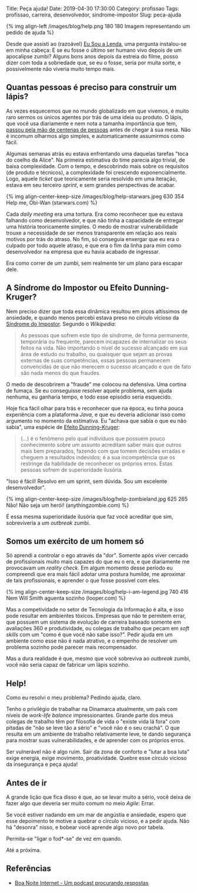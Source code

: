 Title: Peça ajuda!
Date: 2019-04-30 17:30:00
Category: profissao
Tags: profissao, carreira, desenvolvedor, sindrome-impostor
Slug: peca-ajuda

{% img align-left /images/blog/help.png 180 180 Imagem representando um pedido de ajuda %}

Desde que assisti ao (razoável) [Eu Sou a Lenda](https://www.imdb.com/title/tt0480249/ "I Am Legend"), uma pergunta instalou-se em minha cabeça: E se eu fosse o último ser humano vivo depois de um apocalipse zumbi? Alguns bons anos depois da estreia do filme, posso dizer com toda a sobriedade que, se eu o fosse, seria por muita sorte, e possivelmente não viveria muito tempo mais.

<!-- PELICAN_END_SUMMARY -->

## Quantas pessoas é preciso para construir um lápis?

As vezes esquecemos que no mundo globalizado em que vivemos, é muito raro sermos os únicos agentes por trás de uma ideia ou produto. O lápis, que você usa diariamente e nem nota a tamanha importância que tem, [passou pela mão de centenas de pessoas](https://www.sucessonetwork.com.br/licoes-aprenda-com-o-lapis-e-como-construir-confianca-por-gilberto-suzuki/ "Aprenda com o Lápis e Como construir confiança") antes de chegar à sua mesa. Não é incomum olharmos algo simples, e automaticamente assumirmos como fácil.

Algumas semanas atrás eu estava enfrentando uma daquelas tarefas "toca do coelho da Alice". Na primeira estimativa do time parecia algo trivial, de baixa complexidade. Com o tempo, e descobrindo mais sobre os requisitos (de produto e técnicos), a complexidade foi crescendo exponencialmente. Logo, aquele _ticket_ que teoricamente seria resolvido em uma iteração, estava em seu terceiro _sprint_, e sem grandes perspectivas de acabar.

{% img align-center-keep-size /images/blog/help-starwars.jpeg 630 354 Help me, Obi-Wan (starwars.com) %}

Cada _daily meeting_ era uma tortura. Era como reconhecer que eu estava falhando como desenvolvedor, e que não tinha a capacidade de entregar uma história teoricamente simples. O medo de mostrar vulnerabilidade trouxe a necessidade de ser menos transparente em relação aos reais motivos por trás do atraso. No fim, só conseguia enxergar que eu era o culpado por todo aquele atraso, e que era o fim da linha para mim como desenvolvedor na empresa que eu havia acabado de ingressar.

Era como correr de um zumbi, sem realmente ter um plano para escapar dele.

## A Síndrome do Impostor ou Efeito Dunning-Kruger?

Nem preciso dizer que toda essa dinâmica resultou em picos altíssimos de ansiedade, e quando menos percebi estava preso no círculo vicioso da [Síndrome do Impostor](https://pt.wikipedia.org/wiki/Síndrome_do_impostor "Leia mais no Wikipedia"). Segundo o _Wikipedia_:

> As pessoas que sofrem este tipo de síndrome, de forma permanente, temporária ou frequente, parecem incapazes de internalizar os seus feitos na vida. Não importando o nível de sucesso alcançado em sua área de estudo ou trabalho, ou quaisquer que sejam as provas externas de suas competências, essas pessoas permanecem convencidas de que não merecem o sucesso alcançado e que de fato são nada menos do que fraudes.

O medo de descobrirem a "fraude" me colocou na defensiva. Uma cortina de fumaça. Se eu conseguisse resolver aquele problema, sem ajuda nenhuma, eu ganharia tempo, e todo esse episódio seria esquecido.

Hoje fica fácil olhar para trás e reconhecer que na época, eu tinha pouca experiência com a plataforma _Java_, e que eu deveria adicionar isso como argumento no momento da estimativa. Eu "achava que sabia o que eu não sabia", uma espécie de [Efeito Dunning-Kruger](https://pt.wikipedia.org/wiki/Efeito_Dunning-Kruger "Leia mais no Wikipedia"):

> (...) é o fenômeno pelo qual indivíduos que possuem pouco conhecimento sobre um assunto acreditam saber mais que outros mais bem preparados, fazendo com que tomem decisões erradas e cheguem a resultados indevidos; é a sua incompetência que os restringe da habilidade de reconhecer os próprios erros. Estas pessoas sofrem de superioridade ilusória.

"Isso é fácil! Resolvo em um sprint, sem dúvida. Sou um excelente desenvolvedor".

{% img align-center-keep-size /images/blog/help-zombieland.jpg 625 265 Não! Não seja um herói! (anythingzombie.com) %}

É essa mesma superioridade ilusória que faz você acreditar que sim, sobreviveria a um _outbreak_ zumbi.

## Somos um exército de um homem só

Só aprendi a controlar o ego através da "dor". Somente após viver cercado de profissionais muito mais capazes do que eu o era, e que diariamente me provocavam um _reality check_. Em algum momento desse período eu compreendi que era mais fácil adotar uma postura humilde, me aproximar de tais profissionais, e aprender o que fosse possível com eles.

{% img align-center-keep-size /images/blog/help-i-am-legend.jpg 740 416 Nem Will Smith aguenta sozinho (looper.com) %}

Mas a competividade no setor de Tecnologia da Informação é alta, e isso pode resultar em ambientes tóxicos. Empresas que não te permitem errar, que possuem um sistema de evolução de carreira baseado somente em avaliações 360 e produtividade, ou colegas de trabalho que pecam em _soft skills_ com um "como é que você não sabe isso?". Pedir ajuda em um ambiente como esse não é nada atrativo, e o empenho de resolver um problema sozinho pode parecer mais recompensador.

Mas a dura realidade é que, mesmo que você sobreviva ao _outbreak_ zumbi, você não seria capaz de fabricar um lápis sozinho.

## Help!

Como eu resolvi o meu problema? Pedindo ajuda, claro.

Tenho o privilégio de trabalhar na Dinamarca atualmente, um país com níveis de _work-life balance_ impressionantes. Grande parte dos meus colegas de trabalho têm por filosofia de vida o "existe vida lá fora" com pitadas de "não se leve tão a sério" e "você não é o seu crachá". O que resulta em um ambiente de trabalho relativamente leve, te dando segurança para mostrar suas vulnerabilidades, e de aprender com os próprios erros.

Ser vulnerável não é algo ruim. Sair da zona de conforto e "lutar a boa luta" exige energia, exige movimento, proatividade. Quebre esse círculo vicioso da insegurança e peça ajuda!

## Antes de ir

A grande lição que fica disso é que, ao se levar muito a sério, você deixa de fazer algo que deveria ser muito comum no meio _Agile_: Errar.

Se você estiver nadando em um mar de angústia e ansiedade, espero que esse depoimento te motive a quebrar o círculo vicioso, e a pedir ajuda. Não há "desonra" nisso, e bobear você aprende algo novo por tabela.

Permita-se "ligar o fod\*-se" de vez em quando.

Até a próxima.

## Referências

- [Boa Noite Internet - Um podcast procurando respostas](https://www.boanoiteinternet.com.br/)
